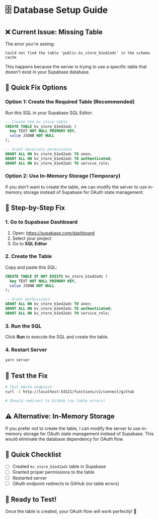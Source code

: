 # 🗄️ Database Setup Guide

## ❌ **Current Issue: Missing Table**

The error you're seeing:

```
Could not find the table 'public.kv_store_b1e42adc' in the schema cache
```

This happens because the server is trying to use a specific table that doesn't exist in your Supabase database.

## 🚀 **Quick Fix Options**

### **Option 1: Create the Required Table (Recommended)**

Run this SQL in your Supabase SQL Editor:

```sql
-- Create the kv_store table
CREATE TABLE kv_store_b1e42adc (
  key TEXT NOT NULL PRIMARY KEY,
  value JSONB NOT NULL
);

-- Grant necessary permissions
GRANT ALL ON kv_store_b1e42adc TO anon;
GRANT ALL ON kv_store_b1e42adc TO authenticated;
GRANT ALL ON kv_store_b1e42adc TO service_role;
```

### **Option 2: Use In-Memory Storage (Temporary)**

If you don't want to create the table, we can modify the server to use in-memory storage instead of Supabase for OAuth state management.

## 🎯 **Step-by-Step Fix**

### **1. Go to Supabase Dashboard**

1. Open: https://supabase.com/dashboard
2. Select your project
3. Go to **SQL Editor**

### **2. Create the Table**

Copy and paste this SQL:

```sql
CREATE TABLE IF NOT EXISTS kv_store_b1e42adc (
  key TEXT NOT NULL PRIMARY KEY,
  value JSONB NOT NULL
);

-- Grant permissions
GRANT ALL ON kv_store_b1e42adc TO anon;
GRANT ALL ON kv_store_b1e42adc TO authenticated;
GRANT ALL ON kv_store_b1e42adc TO service_role;
```

### **3. Run the SQL**

Click **Run** to execute the SQL and create the table.

### **4. Restart Server**

```bash
yarn server
```

## 🧪 **Test the Fix**

```bash
# Test OAuth endpoint
curl -I http://localhost:54321/functions/v1/connect/github

# Should redirect to GitHub (no table errors)
```

## ⚠️ **Alternative: In-Memory Storage**

If you prefer not to create the table, I can modify the server to use in-memory storage for OAuth state management instead of Supabase. This would eliminate the database dependency for OAuth flow.

## 🎯 **Quick Checklist**

- [ ] Created `kv_store_b1e42adc` table in Supabase
- [ ] Granted proper permissions to the table
- [ ] Restarted server
- [ ] OAuth endpoint redirects to GitHub (no table errors)

## 🚀 **Ready to Test!**

Once the table is created, your OAuth flow will work perfectly! 🎉
